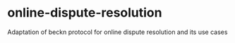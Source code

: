 # online-dispute-resolution
Adaptation of beckn protocol for online dispute resolution and its use cases
